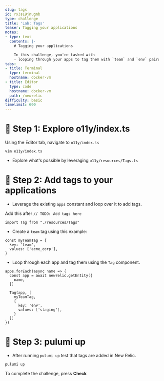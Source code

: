 ```yaml
---
slug: tags
id: rx3s19jnugnb
type: challenge
title: 'Lab: Tags'
teaser: Tagging your applications
notes:
- type: text
  contents: |-
    # Tagging your applications

    In this challenge, you're tasked with
    - looping through your apps to tag them with `team` and `env` pairs.
tabs:
- title: Terminal
  type: terminal
  hostname: docker-vm
- title: Editor
  type: code
  hostname: docker-vm
  path: /newrelic
difficulty: basic
timelimit: 600
---
```


🧪 Step 1: Explore o11y/index.ts
=======================

Using the Editor tab, navigate to `o11y/index.ts`

```
vim o11y/index.ts
```

- Explore what's possible by leveraging `o11y/resources/Tags.ts`

🧪 Step 2: Add tags to your applications
=======================

- Leverage the existing `apps` constant and loop over it to add tags.

Add this after `// TODO: Add tags here`
```
import Tag from "./resources/Tags"
```

- Create a `team` tag using this example:

```
const myTeamTag = {
  key: 'team',
  values: ['acme_corp'],
}
```

- Loop through each app and tag them using the `Tag` component.

```
apps.forEach(async name => {
  const app = await newrelic.getEntity({
    name,
  })

  Tag(app, [
    myTeamTag,
    {
      key: 'env',
      values: ['staging'],
    }
  ])
})
```

🏁 Step 3: pulumi up
=========

- After running `pulumi up` test that tags are added in New Relic.

```
pulumi up
```

To complete the challenge, press **Check**
